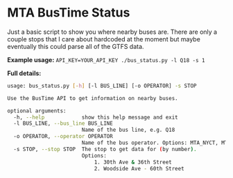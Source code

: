 # MTA BusTime Status

Just a basic script to show you where nearby buses are. There are only a couple stops that I care about hardcoded at the moment but maybe eventually this could parse all of the GTFS data.

**Example usage:** `API_KEY=YOUR_API_KEY ./bus_status.py -l Q18 -s 1`

**Full details:**

```bash
usage: bus_status.py [-h] [-l BUS_LINE] [-o OPERATOR] -s STOP

Use the BusTime API to get information on nearby buses.

optional arguments:
  -h, --help            show this help message and exit
  -l BUS_LINE, --bus_line BUS_LINE
                        Name of the bus line, e.g. Q18
  -o OPERATOR, --operator OPERATOR
                        Name of the bus operator. Options: MTA_NYCT, MTABC
  -s STOP, --stop STOP  The stop to get data for (by number).
                        Options:
                            1. 30th Ave & 36th Street
                            2. Woodside Ave - 60th Street
```

